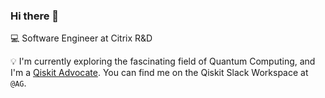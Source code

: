 ### Hi there 👋

<!--
**aditya-giri/aditya-giri** is a ✨ _special_ ✨ repository because its `README.md` (this file) appears on your GitHub profile.

Here are some ideas to get you started:

- 
- 🌱 I’m currently learning ...
- 👯 I’m looking to collaborate on ...
- 🤔 I’m looking for help with ...
- 💬 Ask me about ...
- 📫 How to reach me: ...
- 😄 Pronouns: ...
- ⚡ Fun fact: ...
-->

💻 Software Engineer at Citrix R&D  

💡 I'm currently exploring the fascinating field of Quantum Computing, and I'm a [Qiskit Advocate](https://qiskit.org/advocates/). You can find me on the Qiskit Slack Workspace at `@AG`.  

